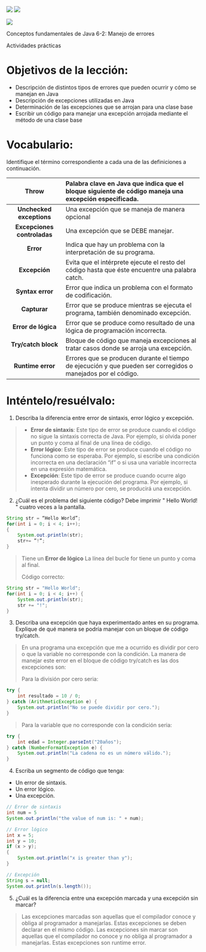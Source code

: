 ﻿![](https://imgur.com/DTwwCeI.png) ![](https://imgur.com/Erd7DXs.png)

![](https://imgur.com/F7J0Q1r.png)

Conceptos fundamentales de Java 6-2: Manejo de errores

Actividades prácticas

# Objetivos de la lección:

- Descripción de distintos tipos de errores que pueden ocurrir y cómo se manejan en Java
- Descripción de excepciones utilizadas en Java
- Determinación de las excepciones que se arrojan para una clase base
- Escribir un código para manejar una excepción arrojada mediante el método de una clase base

# Vocabulario:

Identifique el término correspondiente a cada una de las definiciones a continuación.

|            Throw            | Palabra clave en Java que indica que el bloque siguiente de código maneja una excepción especificada.         |
| :-------------------------: | :------------------------------------------------------------------------------------------------------------ |
|  **Unchecked exceptions**   | Una excepción que se maneja de manera opcional                                                                |
| **Excepciones controladas** | Una excepción que se DEBE manejar.                                                                            |
|          **Error**          | Indica que hay un problema con la interpretación de su programa.                                              |
|        **Excepción**        | Evita que el intérprete ejecute el resto del código hasta que éste encuentre una palabra catch.               |
|      **Syntax error**       | Error que indica un problema con el formato de codificación.                                                  |
|        **Capturar**         | Error que se produce mientras se ejecuta el programa, también denominado excepción.                           |
|     **Error de lógica**     | Error que se produce como resultado de una lógica de programación incorrecta.                                 |
|     **Try/catch block**     | Bloque de código que maneja excepciones al tratar casos donde se arroja una excepción.                        |
|      **Runtime error**      | Errores que se producen durante el tiempo de ejecución y que pueden ser corregidos o manejados por el código. |

# Inténtelo/resuélvalo:

1. Describa la diferencia entre error de sintaxis, error lógico y excepción.

> - **Error de sintaxis**: Este tipo de error se produce cuando el código no sigue la sintaxis correcta de Java. Por ejemplo, si olvida poner un punto y coma al final de una línea de código.
> - **Error lógico**: Este tipo de error se produce cuando el código no funciona como se esperaba. Por ejemplo, si escribe una condición incorrecta en una declaración “if” o si usa una variable incorrecta en una expresión matemática.
> - **Excepción**: Este tipo de error se produce cuando ocurre algo inesperado durante la ejecución del programa. Por ejemplo, si intenta dividir un número por cero, se producirá una excepción.

2. ¿Cuál es el problema del siguiente código? Debe imprimir " Hello World! " cuatro veces a la pantalla.

```java
String str = “Hello World”;
for(int i = 0; i < 4; i++);
{
    System.out.println(str);
    str+= ”!”;
}
```

> Tiene un **Error de lógico** La línea del bucle for tiene un punto y coma al final.
>
> Código correcto:

```java
String str = "Hello World";
for(int i = 0; i < 4; i++) {
    System.out.println(str);
    str += "!";
}
```

3. Describa una excepción que haya experimentado antes en su programa. Explique de qué manera se podría manejar con un bloque de código try/catch.

> En una programa una excepción que me a ocurrido es dividir por cero o que la variable no corresponde con la condición. La manera de manejar este error en el bloque de código try/catch es las dos excepciones son:
>
> Para la división por cero seria:

```java
try {
    int resultado = 10 / 0;
} catch (ArithmeticException e) {
    System.out.println("No se puede dividir por cero.");
}
```

> Para la variable que no corresponde con la condición seria:

```java
try {
    int edad = Integer.parseInt("20años");
} catch (NumberFormatException e) {
    System.out.println("La cadena no es un número válido.");
}
```

4. Escriba un segmento de código que tenga:

- Un error de sintaxis.
- Un error lógico.
- Una excepción.

```java
// Error de sintaxis
int num = 5
System.out.println("the value of num is: " + num);

// Error lógico
int x = 5;
int y = 10;
if (x > y);
{
    System.out.println("x is greater than y");
}

// Excepción
String s = null;
System.out.println(s.length());
```

5. ¿Cuál es la diferencia entre una excepción marcada y una excepción sin marcar?

> Las excepciones marcadas son aquellas que el compilador conoce y obliga al programador a manejarlas. Estas excepciones se deben declarar en el mismo código. Las excepciones sin marcar son aquellas que el compilador no conoce y no obliga al programador a manejarlas. Estas excepciones son runtime error.

